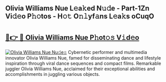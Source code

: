 ## Olivia Williams Nue L𝚎a𝚔ed N𝚞𝚍e - Part-1Zn Vi𝚍𝚎o P𝚑𝚘tos - H𝚘𝚝 O𝚗𝚕yf𝚊ns L𝚎a𝚔s oCuqO

# <h2><a href="http://kf00cpg.oniu.top/?m=Olivia+Williams+Nue">🔗👉 🔴 Olivia Williams Nue P𝚑ot𝚘𝚜 V𝚒d𝚎o</a></h2>

[![Olivia Williams Nue Nu𝚍e𝚜](https://i.imgur.com/0qMVB7G.gif)](http://kf00cpg.oniu.top/?m=Olivia+Williams+Nue)
Cybernetic performer and multimedia innovator Olivia Williams Nue, famed for disseminating dance and lifestyle inspiration through viral dance sequences and compact films. Remarkable juggler Olivia Williams Nue, acclaimed for their exceptional abilities and accomplishments in juggling various objects.  
